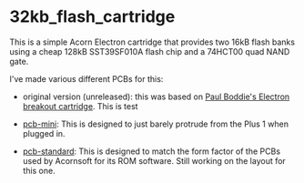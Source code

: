 32kb_flash_cartridge
====================

This is a simple Acorn Electron cartridge that provides two 16kB flash
banks using a cheap 128kB SST39SF010A flash chip and a 74HCT00 quad
NAND gate.

I've made various different PCBs for this:

- original version (unreleased): this was based on [Paul Boddie's
  Electron breakout
  cartridge](http://hgweb.boddie.org.uk/AcornElectronCartridge).  This is test

- [pcb-mini](pcb-mini/): This is designed to just barely protrude from
  the Plus 1 when plugged in.

- [pcb-standard](pcb-standard/): This is designed to match the form
  factor of the PCBs used by Acornsoft for its ROM software.  Still
  working on the layout for this one.
